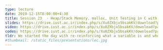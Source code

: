 ```yaml
---
type: lecture
date: 2019-12-15T8:00:00+4:30
title: Session 23  - Heap/Stack Memory, malloc, Unit Testing in C with Catch2 and vs-code
slides: https://drive.iust.ac.ir/index.php/s/Xu0ZXbjx5bsakKV/download?path=%2FSlides&files=S23.pdf
video: https://drive.iust.ac.ir/index.php/s/Xu0ZXbjx5bsakKV/download?path=%2FVideos&files=S23.mp4
codes: https://drive.iust.ac.ir/index.php/s/Xu0ZXbjx5bsakKV/download?path=%2FCode&files=S23.zip
tldr: We started the day with re-reinforcing what a variable is and where it points to in stack memory. Next we introduced heap memory and malloc. Finally, we introduced the Catch2 test framework and how it can be configured for unit testing in VS-Code and Azure.
#thumbnail: /static_files/presentations/lec.jpg
---
```

